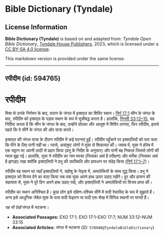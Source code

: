 # Bible Dictionary (Tyndale)

## License Information

**Bible Dictionary (Tyndale)** is based on and adapted from: _Tyndale Open Bible Dictionary_, [Tyndale House Publishers](https://tyndaleopenresources.com/), 2023, which is licensed under a [CC BY-SA 4.0 license](https://creativecommons.org/licenses/by-sa/4.0/legalcode.en).

This markdown version is provided under the same license.



--------------------------------

## रपीदीम (id: 594765)

रपीदीम
======

मिस्र से उनके निर्गमन के बाद, पारान के जंगल में इस्राएल का शिविर स्थान। [निर्ग 17:1](https://ref.ly/Exod17:1) सीन के जंगल के बाद, रपीदीम को इस्राएल के पड़ाव स्थान के रूप में सूचीबद्ध करता है। हालांकि, [गिनती 33:12–15](https://ref.ly/Num33:12-Num33:15), यह निर्दिष्ट करता है कि सीन के जंगल के बाद, उन्होंने दोपका और आलूश में शिविर लगाया, फिर रपीदीम, इससे पहले कि वे सीनै के जंगल की ओर यात्रा करते।

इस्राएल की जंगल यात्रा के दौरान रपीदीम में कई घटनाएं हुईं। रपीदीम पहुँचाने पर इस्राएलियों को पता चला कि पीने के लिए पानी नहीं था। प्यासे, असंतुष्ट लोगों ने मूसा से शिकायत की। जवाब में, मूसा ने होरेब में एक चट्टान पर अपनी लाठी से प्रहार किया (प्रभु के निर्देश के अनुसार) और पानी बह निकला जिससे लोगों की प्यास बुझ गई। हालांकि, मूसा ने रपीदीम का नाम मस्सा (जिसका अर्थ है परीक्षण) और मरीबा (जिसका अर्थ है झगड़ा) रखा क्योंकि इस्राएलियों ने प्रभु की उपस्थिति और प्रावधान पर संदेह किया ([निर्ग 17:1–7](https://ref.ly/Exod17:1-Exod17:7))।

रपीदीम वह स्थान था जहाँ इस्राएलियों ने, यहोशू के नेतृत्व में, अमालेकियों के साथ युद्ध किया। प्रभु ने इस्राएल को विजय देने का वादा किया जब तक मूसा अपने हाथ ऊपर उठाए रखेंगे। हूर और हारून की सहायता से, मूसा ने पूरे दिन अपने हाथ उठाए रखे, और इस्राएलियों ने अमालेकियों पर विजय प्राप्त की।

रपीदीम का स्थान अनिश्चित है। कुछ लोग इसे दक्षिण\-पश्चिम सीनै में वादी रेफायिद के रूप में सुझाते हैं। अन्य इसे आधुनिक जेबेल मूसा के पास वादी फेइरान या वादी एस\-शेख में विभिन्न स्थानों पर मानते हैं।

*यह भी देखें* जंगल में भटकना।

* **Associated Passages:** EXO 17:1; EXO 17:1–EXO 17:7; NUM 33:12–NUM 33:15
* **Associated Articles:** जंगल में भटकना (ID: `578946@TyndaleBibleDictionary`)

